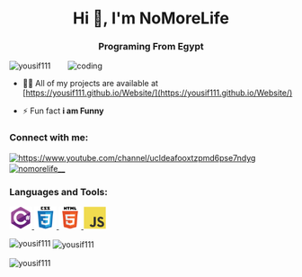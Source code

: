 <h1 align="center">Hi 👋, I'm NoMoreLife</h1>
<h3 align="center">Programing From Egypt</h3>
<img align="right" alt="coding" width="400" src="https://user-images.githubusercontent.com/55389276/140866485-8fb1c876-9a8f-4d6a-98dc-08c4981eaf70.gif">


<p align="left"> <img src="https://komarev.com/ghpvc/?username=yousif111&label=Profile%20views&color=0e75b6&style=flat" alt="yousif111" /> </p>

- 👨‍💻 All of my projects are available at [https://yousif111.github.io/Website/](https://yousif111.github.io/Website/)

- ⚡ Fun fact **i am Funny**

<h3 align="left">Connect with me:</h3>
<p align="left">
<a href="https://www.youtube.com/c/https://www.youtube.com/channel/ucldeafooxtzpmd6pse7ndyg" target="blank"><img align="center" src="https://raw.githubusercontent.com/rahuldkjain/github-profile-readme-generator/master/src/images/icons/Social/youtube.svg" alt="https://www.youtube.com/channel/ucldeafooxtzpmd6pse7ndyg" height="30" width="40" /></a>
<a href="https://discord.gg/nomorelife__" target="blank"><img align="center" src="https://raw.githubusercontent.com/rahuldkjain/github-profile-readme-generator/master/src/images/icons/Social/discord.svg" alt="nomorelife__" height="30" width="40" /></a>
</p>

<h3 align="left">Languages and Tools:</h3>
<p align="left"> <a href="https://www.w3schools.com/cs/" target="_blank" rel="noreferrer"> <img src="https://raw.githubusercontent.com/devicons/devicon/master/icons/csharp/csharp-original.svg" alt="csharp" width="40" height="40"/> </a> <a href="https://www.w3schools.com/css/" target="_blank" rel="noreferrer"> <img src="https://raw.githubusercontent.com/devicons/devicon/master/icons/css3/css3-original-wordmark.svg" alt="css3" width="40" height="40"/> </a> <a href="https://www.w3.org/html/" target="_blank" rel="noreferrer"> <img src="https://raw.githubusercontent.com/devicons/devicon/master/icons/html5/html5-original-wordmark.svg" alt="html5" width="40" height="40"/> </a> <a href="https://developer.mozilla.org/en-US/docs/Web/JavaScript" target="_blank" rel="noreferrer"> <img src="https://raw.githubusercontent.com/devicons/devicon/master/icons/javascript/javascript-original.svg" alt="javascript" width="40" height="40"/> </a> </p>

<p><img align="left" src="https://github-readme-stats.vercel.app/api/top-langs?username=yousif111&show_icons=true&locale=en&layout=compact" alt="yousif111" /></p>

<p>&nbsp;<img align="center" src="https://github-readme-stats.vercel.app/api?username=yousif111&show_icons=true&locale=en" alt="yousif111" /></p>

<p><img align="center" src="https://github-readme-streak-stats.herokuapp.com/?user=yousif111&" alt="yousif111" /></p>
